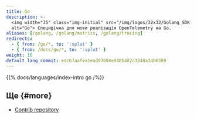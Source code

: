 ```yaml
---
title: Go
description: >-
  <img width="35" class="img-initial" src="/img/logos/32x32/Golang_SDK.svg"
  alt="Go"> Специфічна для мови реалізація OpenTelemetry на Go.
aliases: [/golang, /golang/metrics, /golang/tracing]
redirects:
  - { from: /go/*, to: ':splat' }
  - { from: /docs/go/*, to: ':splat' }
weight: 16
default_lang_commit: edc67aafea1ead97b94ed4054d2c3248a34b0389
---
```


{{% docs/languages/index-intro go /%}}

## Ще {#more}

- [Contrib repository](https://github.com/open-telemetry/opentelemetry-go-contrib)
